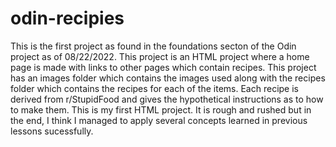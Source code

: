 # odin-recipies

This is the first project as found in the foundations secton of the Odin project as of 08/22/2022. This project is an HTML project where a home page is made with links
to other pages which contain recipes. This project has an images folder which contains the images used along with the recipes folder which contains the recipes for each of the items. Each recipe is derived from r/StupidFood and gives the hypothetical instructions as to how to make them. This is my first HTML project. It is rough
and rushed but in the end, I think I managed to apply several concepts learned in previous lessons sucessfully.